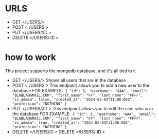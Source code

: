 # URLS 

- GET </USERS/>
- POST < /USERS >
- PUT </USERS/:ID >
- DELETE </USERS/:ID >
# how to work 
This project supports the mongodb database, and it's all tied to it
- GET </USERS/> Shows all users that are in the database
- POST < /USERS > This endpoint allows you to add a new user to the database
FOR EXAMPLE:``` 
 { "id": 3, "username": "AAA",
"email": "BLABLA@GMAIL.COM",
 "first_name": "FF",
"last_name": "FFFF",
"is_admin": false,
"created_at": "2024-02-03T11:00:00Z",
"profession": "NOTHING" } ```
- PUT </USERS/:ID > This endpoint allows you to edit the user who is in the database
FOR EXAMPLE:``` 
{ "id": 3, "username": "AAA",
 "email": "BLABLA@GMAIL.COM",
"first_name": "FF",
 "last_name": "FFFF",
"is_admin": true,
"created_at": "2024-02-03T11:00:00Z",
"profession": "NOTHING" } ```
- DELETE </USERS/ID >
 DELETE </USERS/:ID >
